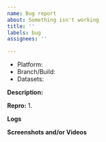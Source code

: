 ```yaml
---
name: Bug report
about: Something isn't working
title: ''
labels: bug
assignees: ''

---
```


- Platform: 
 - Branch/Build: 
 - Datasets: 

**Description:**

**Repro:**
1. 

**Logs**

**Screenshots and/or Videos**
